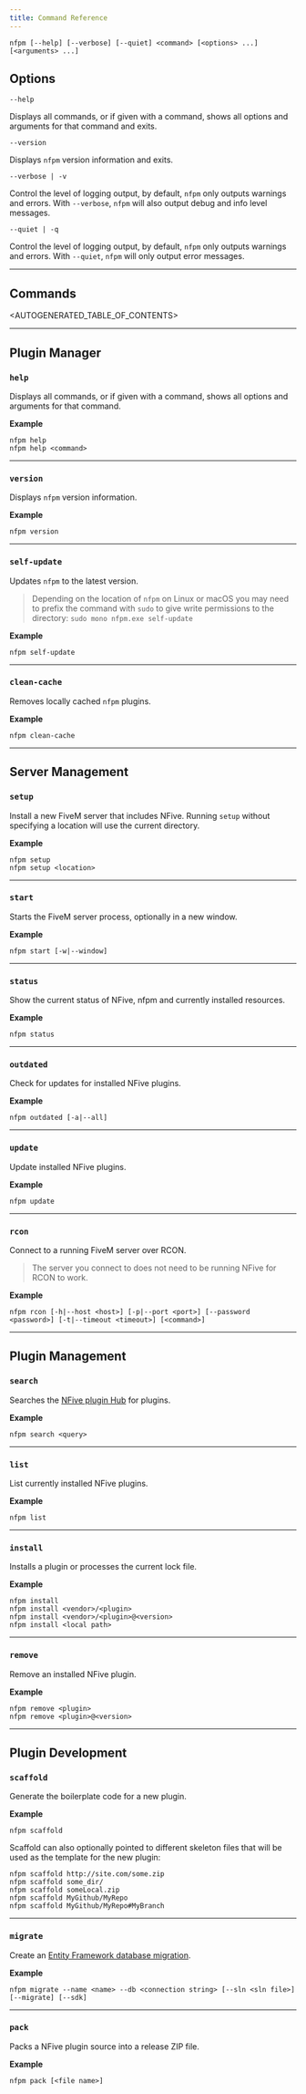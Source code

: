 ```yaml
---
title: Command Reference
---
```


```shell
nfpm [--help] [--verbose] [--quiet] <command> [<options> ...] [<arguments> ...]
```

## Options

`--help`

Displays all commands, or if given with a command, shows all options and arguments for that command and exits.

`--version`

Displays `nfpm` version information and exits.

`--verbose | -v`

Control the level of logging output, by default, `nfpm` only outputs warnings and errors. With `--verbose`, `nfpm` will also output debug and info level messages.

`--quiet | -q`

Control the level of logging output, by default, `nfpm` only outputs warnings and errors. With `--quiet`, `nfpm` will only output error messages.

---

## Commands

<AUTOGENERATED_TABLE_OF_CONTENTS>

---

## Plugin Manager

### `help`

Displays all commands, or if given with a command, shows all options and arguments for that command.

**Example**

```shell
nfpm help
nfpm help <command>
```

---

### `version`

Displays `nfpm` version information.

**Example**

```shell
nfpm version
```

---

### `self-update`

Updates `nfpm` to the latest version.

> Depending on the location of `nfpm` on Linux or macOS you may need to prefix the command with `sudo` to give write permissions to the directory: `sudo mono nfpm.exe self-update`

**Example**

```shell
nfpm self-update
```

---

### `clean-cache`

Removes locally cached `nfpm` plugins.

**Example**

```shell
nfpm clean-cache
```

---

## Server Management

### `setup`

Install a new FiveM server that includes NFive. Running `setup` without specifying a location will use the current directory.

**Example**

```shell
nfpm setup
nfpm setup <location>
```

---

### `start`

Starts the FiveM server process, optionally in a new window.

**Example**

```shell
nfpm start [-w|--window]
```

---

### `status`

Show the current status of NFive, nfpm and currently installed resources.

**Example**

```shell
nfpm status
```

---

### `outdated`

Check for updates for installed NFive plugins.

**Example**

```shell
nfpm outdated [-a|--all]
```

---

### `update`

Update installed NFive plugins.

**Example**

```shell
nfpm update
```

---

### `rcon`

Connect to a running FiveM server over RCON.

> The server you connect to does not need to be running NFive for RCON to work.

**Example**

```shell
nfpm rcon [-h|--host <host>] [-p|--port <port>] [--password <password>] [-t|--timeout <timeout>] [<command>]
```

---

## Plugin Management

### `search`

Searches the [NFive plugin Hub](https://hub.nfive.io/) for plugins.

**Example**

```shell
nfpm search <query>
```

---

### `list`

List currently installed NFive plugins.

**Example**

```shell
nfpm list
```

---

### `install`

Installs a plugin or processes the current lock file.

**Example**

```shell
nfpm install
nfpm install <vendor>/<plugin>
nfpm install <vendor>/<plugin>@<version>
nfpm install <local path>
```

---

### `remove`

Remove an installed NFive plugin.

**Example**

```shell
nfpm remove <plugin>
nfpm remove <plugin>@<version>
```

---

## Plugin Development

### `scaffold`

Generate the boilerplate code for a new plugin.

**Example**

```shell
nfpm scaffold
```

Scaffold can also optionally pointed to different skeleton files that will be used as the template for the new plugin:

```shell
nfpm scaffold http://site.com/some.zip
nfpm scaffold some_dir/
nfpm scaffold someLocal.zip
nfpm scaffold MyGithub/MyRepo
nfpm scaffold MyGithub/MyRepo#MyBranch
```

---

### `migrate`

Create an [Entity Framework database migration](plugindev/server/database.md#migrations).

**Example**

```shell
nfpm migrate --name <name> --db <connection string> [--sln <sln file>] [--migrate] [--sdk]
```

---

### `pack`

Packs a NFive plugin source into a release ZIP file.

**Example**

```shell
nfpm pack [<file name>]
```
